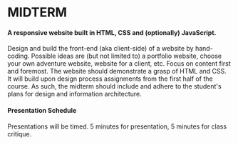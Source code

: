 # MIDTERM

#### A responsive website built in HTML, CSS and \(optionally\) JavaScript.

Design and build the front-end \(aka client-side\) of a website by hand-coding. Possible ideas are \(but not limited to\) a portfolio website, choose your own adventure website, website for a client, etc. Focus on content first and foremost. The website should demonstrate a grasp of HTML and CSS. It will build upon design process assignments from the first half of the course. As such, the midterm should include and adhere to the student's plans for design and information architecture.

#### Presentation Schedule

Presentations will be timed. 5 minutes for presentation, 5 minutes for class critique.



